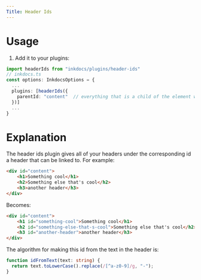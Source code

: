```yaml
---
Title: Header Ids
---
```

# Usage
1. Add it to your plugins:
```ts
import headerIds from "inkdocs/plugins/header-ids"
// inkdocs.ts
const options: InkdocsOptions = {
  ...
  plugins: [headerIds({
    parentId: "content"  // everything that is a child of the element with this id will get an id corresponding to their header.
  })]
  ...
}
```

# Explanation
The header ids plugin gives all of your headers under the corresponding id a header that can be linked to. For example:
```html
<div id="content">
	<h1>Something cool</h1>
	<h2>Something else that's cool</h2>
	<h3>another header</h3>
</div>
```

Becomes:
```html
<div id="content">
	<h1 id="something-cool">Something cool</h1>
	<h2 id="something-else-that-s-cool">Something else that's cool</h2>
	<h3 id="another-header">another header</h3>
</div>
```

The algorithm for making this id from the text in the header is:
```ts
function idFromText(text: string) {
  return text.toLowerCase().replace(/[^a-z0-9]/g, "-");
}
```